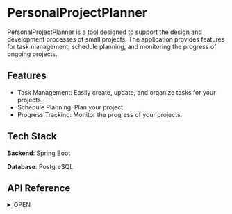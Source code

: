
# PersonalProjectPlanner

PersonalProjectPlanner is a tool designed to support the design and development processes of small projects. The application provides features for task management, schedule planning, and monitoring the progress of ongoing projects.
## Features

- Task Management: Easily create, update, and organize tasks for your projects.
- Schedule Planning: Plan your project 
- Progress Tracking: Monitor the progress of your projects.
## Tech Stack

**Backend**: Spring Boot

**Database**: PostgreSQL

## API Reference

<details>
<summary>OPEN</summary>


#### Auth

```http
  POST /auth/register
```

| Parameter                  | Type       | Description                                      |
| :------------------------- | :--------- | :----------------------------------------------- |
| `username`                 | `string`   | **Required**. The username for the new user.     |
| `password`                 | `string`   | **Required**. The password for the new user.     |

**Response**

```json
{
  "token": "string",
  "username": "string"
}
```

---

```http
  POST /auth/authenticate
```

| Parameter                  | Type       | Description                                      |
| :------------------------- | :--------- | :----------------------------------------------- |
| `username`                 | `string`   | **Required**. The username of the user.          |
| `password`                 | `string`   | **Required**. The password of the user.          |

**Response**

```json
{
  "token": "string",
  "username": "string"
}
```

#### Projects

```http
  GET /api/v1/projects
```

**Description:**  
Retrieve all projects associated with the authenticated user.

**Response**

| Field         | Type       | Description                  |
| :------------ | :--------- | :--------------------------- |
| `id`          | `Long`     | The unique identifier of the project. |
| `name`        | `string`   | The name of the project.      |
| `description` | `string`   | The description of the project. |
| `status`      | `string`   | The current status of the project. |
| `createdAt`   | `string`   | The creation timestamp of the project. |

---

```http
  POST /api/v1/projects
```

**Description:**  
Create a new project.

| Parameter        | Type       | Description                        |
| :--------------- | :--------- | :--------------------------------- |
| `name`           | `string`   | **Required**. The name of the project. |
| `description`    | `string`   | A brief description of the project. |
| `status`         | `string`   | The initial status of the project.  |

**Response**

| Field         | Type       | Description                  |
| :------------ | :--------- | :--------------------------- |
| `id`          | `Long`     | The unique identifier of the project. |
| `name`        | `string`   | The name of the project.      |
| `description` | `string`   | The description of the project. |
| `status`      | `string`   | The current status of the project. |
| `createdAt`   | `string`   | The creation timestamp of the project. |

---

```http
  GET /api/v1/projects/{projectId}
```

**Description:**  
Retrieve the details of a specific project.

| Parameter    | Type     | Description                          |
| :----------- | :------- | :----------------------------------- |
| `projectId`  | `Long`   | **Required**. The ID of the project. |

**Response**

| Field         | Type       | Description                  |
| :------------ | :--------- | :--------------------------- |
| `id`          | `Long`     | The unique identifier of the project. |
| `name`        | `string`   | The name of the project.      |
| `description` | `string`   | The description of the project. |
| `status`      | `string`   | The current status of the project. |
| `createdAt`   | `string`   | The creation timestamp of the project. |

---

```http
  GET /api/v1/projects/{projectId}/limited
```

**Description:**  
Retrieve a limited view of a specific project.

| Parameter    | Type     | Description                          |
| :----------- | :------- | :----------------------------------- |
| `projectId`  | `Long`   | **Required**. The ID of the project. |

**Response**

| Field         | Type       | Description                    |
| :------------ | :--------- | :----------------------------- |
| `id`          | `Long`     | The unique identifier of the project. |
| `name`        | `string`   | The name of the project.        |
| `status`      | `string`   | The current status of the project. |

---

```http
  DELETE /api/v1/projects/{projectId}
```

**Description:**  
Delete a specific project.

| Parameter    | Type     | Description                          |
| :----------- | :------- | :----------------------------------- |
| `projectId`  | `Long`   | **Required**. The ID of the project. |

**Response**

| Field    | Type     | Description                 |
| :------- | :------- | :-------------------------- |
| `status` | `string` | The deletion status message. |

---

```http
  PUT /api/v1/projects/{projectId}
```

**Description:**  
Update an entire project with new details.

| Parameter    | Type       | Description                         |
| :----------- | :--------- | :---------------------------------- |
| `projectId`  | `Long`     | **Required**. The ID of the project. |
| `name`       | `string`   | **Required**. The updated name of the project. |
| `description`| `string`   | The updated description of the project. |
| `status`     | `string`   | The updated status of the project.  |

**Response**

| Field         | Type       | Description                  |
| :------------ | :--------- | :--------------------------- |
| `id`          | `Long`     | The unique identifier of the project. |
| `name`        | `string`   | The name of the project.      |
| `description` | `string`   | The description of the project. |
| `status`      | `string`   | The current status of the project. |
| `updatedAt`   | `string`   | The update timestamp of the project. |

---

```http
  PATCH /api/v1/projects/{projectId}
```

**Description:**  
Partially update a project with new details.

| Parameter    | Type       | Description                         |
| :----------- | :--------- | :---------------------------------- |
| `projectId`  | `Long`     | **Required**. The ID of the project. |
| `name`       | `string`   | The updated name of the project (optional). |
| `description`| `string`   | The updated description of the project (optional). |
| `status`     | `string`   | The updated status of the project (optional). |

**Response**

| Field         | Type       | Description                  |
| :------------ | :--------- | :--------------------------- |
| `id`          | `Long`     | The unique identifier of the project. |
| `name`        | `string`   | The name of the project.      |
| `description` | `string`   | The description of the project. |
| `status`      | `string`   | The current status of the project. |
| `updatedAt`   | `string`   | The update timestamp of the project. |

#### Tasks

```http
  POST /api/v1/tasks
```

**Description:**  
Create a new task.

| Parameter        | Type       | Description                        |
| :--------------- | :--------- | :--------------------------------- |
| `title`          | `string`   | **Required**. The title of the task. |
| `description`    | `string`   | A brief description of the task.    |
| `dueDate`        | `string`   | The due date for the task (optional). |
| `priority`       | `string`   | The priority of the task (optional). |
| `status`         | `string`   | The initial status of the task (optional). |

**Response**

| Field         | Type       | Description                  |
| :------------ | :--------- | :--------------------------- |
| `id`          | `Long`     | The unique identifier of the task. |
| `title`       | `string`   | The title of the task.        |
| `description` | `string`   | The description of the task.  |
| `dueDate`     | `string`   | The due date of the task.     |
| `priority`    | `string`   | The priority of the task.     |
| `status`      | `string`   | The current status of the task. |
| `createdAt`   | `string`   | The creation timestamp of the task. |

---

```http
  GET /api/v1/tasks/{taskId}
```

**Description:**  
Retrieve the details of a specific task.

| Parameter    | Type     | Description                          |
| :----------- | :------- | :----------------------------------- |
| `taskId`     | `Long`   | **Required**. The ID of the task.    |

**Response**

| Field         | Type       | Description                  |
| :------------ | :--------- | :--------------------------- |
| `id`          | `Long`     | The unique identifier of the task. |
| `title`       | `string`   | The title of the task.        |
| `description` | `string`   | The description of the task.  |
| `dueDate`     | `string`   | The due date of the task.     |
| `priority`    | `string`   | The priority of the task.     |
| `status`      | `string`   | The current status of the task. |
| `createdAt`   | `string`   | The creation timestamp of the task. |

---

```http
  DELETE /api/v1/tasks/{taskId}
```

**Description:**  
Delete a specific task.

| Parameter    | Type     | Description                          |
| :----------- | :------- | :----------------------------------- |
| `taskId`     | `Long`   | **Required**. The ID of the task.    |

**Response**

| Field    | Type     | Description                 |
| :------- | :------- | :-------------------------- |
| `status` | `string` | The deletion status message. |

---

```http
  PUT /api/v1/tasks/{taskId}
```

**Description:**  
Update an entire task with new details.

| Parameter    | Type       | Description                         |
| :----------- | :--------- | :---------------------------------- |
| `taskId`     | `Long`     | **Required**. The ID of the task.    |
| `title`      | `string`   | **Required**. The updated title of the task. |
| `description`| `string`   | The updated description of the task (optional). |
| `dueDate`    | `string`   | The updated due date of the task (optional). |
| `priority`   | `string`   | The updated priority of the task (optional). |
| `status`     | `string`   | The updated status of the task (optional). |

**Response**

| Field         | Type       | Description                  |
| :------------ | :--------- | :--------------------------- |
| `id`          | `Long`     | The unique identifier of the task. |
| `title`       | `string`   | The title of the task.        |
| `description` | `string`   | The description of the task.  |
| `dueDate`     | `string`   | The due date of the task.     |
| `priority`    | `string`   | The priority of the task.     |
| `status`      | `string`   | The current status of the task. |
| `updatedAt`   | `string`   | The update timestamp of the task. |

---

```http
  PATCH /api/v1/tasks/{taskId}
```

**Description:**  
Partially update a task with new details.

| Parameter    | Type       | Description                         |
| :----------- | :--------- | :---------------------------------- |
| `taskId`     | `Long`     | **Required**. The ID of the task.    |
| `title`      | `string`   | The updated title of the task (optional). |
| `description`| `string`   | The updated description of the task (optional). |
| `dueDate`    | `string`   | The updated due date of the task (optional). |
| `priority`   | `string`   | The updated priority of the task (optional). |
| `status`     | `string`   | The updated status of the task (optional). |

**Response**

| Field         | Type       | Description                  |
| :------------ | :--------- | :--------------------------- |
| `id`          | `Long`     | The unique identifier of the task. |
| `title`       | `string`   | The title of the task.        |
| `description` | `string`   | The description of the task.  |
| `dueDate`     | `string`   | The due date of the task.     |
| `priority`    | `string`   | The priority of the task.     |
| `status`      | `string`   | The current status of the task. |
| `updatedAt`   | `string`   | The update timestamp of the task. |

---

```http
  PATCH /api/v1/tasks/{taskId}/status
```

**Description:**  
Change the status of a specific task.

| Parameter    | Type       | Description                          |
| :----------- | :--------- | :----------------------------------- |
| `taskId`     | `Long`     | **Required**. The ID of the task.    |
| `status`     | `string`   | **Required**. The new status of the task. |

**Response**

| Field    | Type     | Description                      |
| :------- | :------- | :------------------------------- |
| `taskId` | `Long`   | The ID of the task.              |
| `status` | `string` | The updated status of the task.  |

#### Users

```http
  GET /api/v1/users/{userId}/tasks
```

**Description:**  
Retrieve all tasks associated with a specific user.

| Parameter   | Type     | Description                          |
| :---------- | :------- | :----------------------------------- |
| `userId`    | `Long`   | **Required**. The ID of the user.    |

**Response**

| Field         | Type       | Description                        |
| :------------ | :--------- | :--------------------------------- |
| `id`          | `Long`     | The unique identifier of the task. |
| `title`       | `string`   | The title of the task.             |
| `description` | `string`   | The description of the task.       |
| `dueDate`     | `string`   | The due date of the task.          |
| `priority`    | `string`   | The priority of the task.          |
| `status`      | `string`   | The current status of the task.    |
| `createdAt`   | `string`   | The creation timestamp of the task.|

---

```http
  GET /api/v1/users/{userId}/projects
```

**Description:**  
Retrieve all projects associated with a specific user.

| Parameter   | Type     | Description                          |
| :---------- | :------- | :----------------------------------- |
| `userId`    | `Long`   | **Required**. The ID of the user.    |

**Response**

| Field         | Type       | Description                        |
| :------------ | :--------- | :--------------------------------- |
| `id`          | `Long`     | The unique identifier of the project. |
| `name`        | `string`   | The name of the project.           |
| `description` | `string`   | The description of the project.    |
| `status`      | `string`   | The current status of the project. |
| `createdAt`   | `string`   | The creation timestamp of the project.|

</details>
